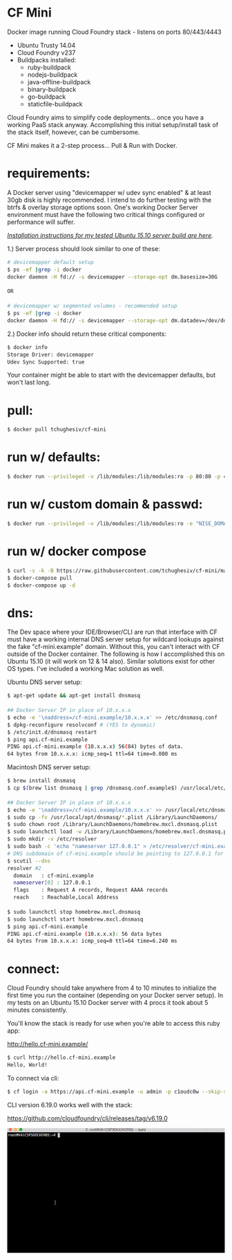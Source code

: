 # CF Mini
Docker image running Cloud Foundry stack - listens on ports 80/443/4443

 - Ubuntu Trusty 14.04
 - Cloud Foundry v237
 - Buildpacks installed:
	- ruby-buildpack
	- nodejs-buildpack
	- java-offline-buildpack
	- binary-buildpack
	- go-buildpack
	- staticfile-buildpack

Cloud Foundry aims to simplify code deployments... once you have a working PaaS stack anyway. Accomplishing this initial setup/install task of the stack itself, however, can be cumbersome.

CF Mini makes it a 2-step process... Pull & Run with Docker.

# requirements:

A Docker server using "devicemapper w/ udev sync enabled" & at least 30gb disk is highly recommended. I intend to do further testing with the btrfs & overlay storage options soon. One's working Docker Server environment must have the following two critical things configured or performance will suffer.

*[Installation instructions for my tested Ubuntu 15.10 server build are here](https://github.com/tchughesiv/cf-mini/blob/master/ubuntu15_10.md).*

1.) Server process should look similar to one of these:
```sh
# devicemapper default setup
$ ps -ef |grep -i docker
docker daemon -H fd:// -s devicemapper --storage-opt dm.basesize=30G

OR

# devicemapper w/ segmented volumes - recommended setup
$ ps -ef |grep -i docker
docker daemon -H fd:// -s devicemapper --storage-opt dm.datadev=/dev/docker_dmapper/data --storage-opt dm.metadatadev=/dev/docker_dmapper/metadata --storage-opt dm.basesize=40G
```

2.) Docker info should return these critical components:
```sh
$ docker info
Storage Driver: devicemapper
Udev Sync Supported: true
```

Your container might be able to start with the devicemapper defaults, but won't last long.

# pull:
```sh
$ docker pull tchughesiv/cf-mini
```

# run w/ defaults:
```sh
$ docker run --privileged -v /lib/modules:/lib/modules:ro -p 80:80 -p 443:443 -p 4443:4443 -tdi tchughesiv/cf-mini
```

# run w/ custom domain & passwd:
```sh
$ docker run --privileged -v /lib/modules:/lib/modules:ro -e "NISE_DOMAIN=new.domain" -e "NISE_PASSWORD=pAsSw0rd" -p 80:80 -p 443:443 -p 4443:4443 -tdi tchughesiv/cf-mini
```

# run w/ docker compose
```sh
$ curl -s -k -B https://raw.githubusercontent.com/tchughesiv/cf-mini/master/docker-compose.yml > ./docker-compose.yml
$ docker-compose pull
$ docker-compose up -d
```

# dns:

The Dev space where your IDE/Browser/CLI are run that interface with CF must have a working internal DNS server setup for wildcard lookups against the fake "cf-mini.example" domain. Without this, you can't interact with CF outside of the Docker container.  The following is how I accomplished this on Ubuntu 15.10 (it will work on 12 & 14 also).  Similar solutions exist for other OS types. I've included a working Mac solution as well.

Ubuntu DNS server setup:
```sh
$ apt-get update && apt-get install dnsmasq

## Docker Server IP in place of 10.x.x.x
$ echo -e '\naddress=/cf-mini.example/10.x.x.x' >> /etc/dnsmasq.conf
$ dpkg-reconfigure resolvconf # (YES to dynamic)
$ /etc/init.d/dnsmasq restart
$ ping api.cf-mini.example
PING api.cf-mini.example (10.x.x.x) 56(84) bytes of data.
64 bytes from 10.x.x.x: icmp_seq=1 ttl=64 time=0.080 ms
```

Macintosh DNS server setup:
```sh
$ brew install dnsmasq
$ cp $(brew list dnsmasq | grep /dnsmasq.conf.example$) /usr/local/etc/dnsmasq.conf

## Docker Server IP in place of 10.x.x.x
$ echo -e '\naddress=/cf-mini.example/10.x.x.x' >> /usr/local/etc/dnsmasq.conf
$ sudo cp -fv /usr/local/opt/dnsmasq/*.plist /Library/LaunchDaemons/
$ sudo chown root /Library/LaunchDaemons/homebrew.mxcl.dnsmasq.plist
$ sudo launchctl load -w /Library/LaunchDaemons/homebrew.mxcl.dnsmasq.plist
$ sudo mkdir -v /etc/resolver
$ sudo bash -c 'echo "nameserver 127.0.0.1" > /etc/resolver/cf-mini.example'
# DNS subdomain of cf-mini.example should be pointing to 127.0.0.1 for resolution
$ scutil --dns
resolver #2
  domain   : cf-mini.example
  nameserver[0] : 127.0.0.1
  flags    : Request A records, Request AAAA records
  reach    : Reachable,Local Address

$ sudo launchctl stop homebrew.mxcl.dnsmasq
$ sudo launchctl start homebrew.mxcl.dnsmasq
$ ping api.cf-mini.example
PING api.cf-mini.example (10.x.x.x): 56 data bytes
64 bytes from 10.x.x.x: icmp_seq=0 ttl=64 time=6.240 ms
```

# connect:

Cloud Foundry should take anywhere from 4 to 10 minutes to initialize the first time you run the container (depending on your Docker server setup).  In my tests on an Ubuntu 15.10 Docker server with 4 procs it took about 5 minutes consistently.

You'll know the stack is ready for use when you're able to access this ruby app:

http://hello.cf-mini.example/
```sh
$ curl http://hello.cf-mini.example
Hello, World!
```

To connect via cli:
```sh
$ cf login -a https://api.cf-mini.example -u admin -p c1oudc0w --skip-ssl-validation
```

CLI version 6.19.0 works well with the stack:

<https://github.com/cloudfoundry/cli/releases/tag/v6.19.0>

![gif not loading](https://raw.githubusercontent.com/tchughesiv/images/master/cfmini.gif "CF-Mini Demo")